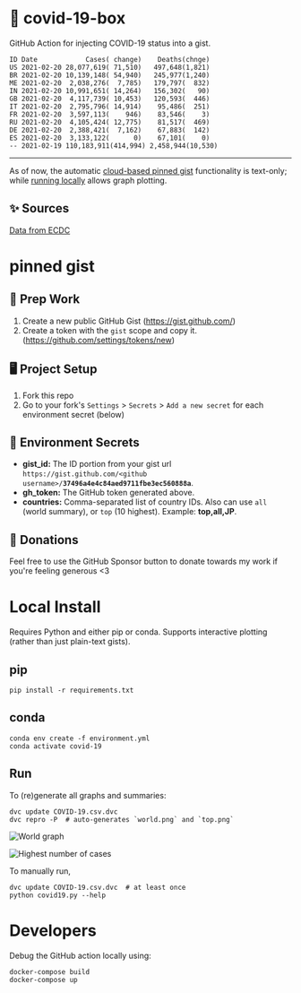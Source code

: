 # 🏥 covid-19-box

GitHub Action for injecting COVID-19 status into a gist.

```
ID Date            Cases( change)    Deaths(chnge)
US 2021-02-20 28,077,619( 71,510)   497,648(1,821)
BR 2021-02-20 10,139,148( 54,940)   245,977(1,240)
ME 2021-02-20  2,038,276(  7,785)   179,797(  832)
IN 2021-02-20 10,991,651( 14,264)   156,302(   90)
GB 2021-02-20  4,117,739( 10,453)   120,593(  446)
IT 2021-02-20  2,795,796( 14,914)    95,486(  251)
FR 2021-02-20  3,597,113(    946)    83,546(    3)
RU 2021-02-20  4,105,424( 12,775)    81,517(  469)
DE 2021-02-20  2,388,421(  7,162)    67,883(  142)
ES 2021-02-20  3,133,122(      0)    67,101(    0)
-- 2021-02-19 110,183,911(414,994) 2,458,944(10,530)
```

---

As of now, the automatic [cloud-based pinned gist](#pinned-gist) functionality is text-only;
while [running locally](#local-install) allows graph plotting.

## ✨ Sources

[Data from ECDC](https://www.ecdc.europa.eu/en/publications-data/download-todays-data-geographic-distribution-covid-19-cases-worldwide)

# pinned gist

## 🎒 Prep Work
1. Create a new public GitHub Gist (https://gist.github.com/)
1. Create a token with the `gist` scope and copy it. (https://github.com/settings/tokens/new)

## 🖥 Project Setup
1. Fork this repo
1. Go to your fork's `Settings` > `Secrets` > `Add a new secret` for each environment secret (below)

## 🤫 Environment Secrets
- **gist_id:** The ID portion from your gist url `https://gist.github.com/<github username>/`**`37496a4e4c84aed9711fbe3ec560888a`**.
- **gh_token:** The GitHub token generated above.
- **countries:** Comma-separated list of country IDs. Also can use `all` (world summary), or `top` (10 highest). Example: **top,all,JP**.

## 💸 Donations

Feel free to use the GitHub Sponsor button to donate towards my work if you're feeling generous <3

# Local Install

Requires Python and either pip or conda. Supports interactive plotting (rather than just plain-text gists).

## pip

```
pip install -r requirements.txt
```

## conda

```
conda env create -f environment.yml
conda activate covid-19
```

## Run

To (re)generate all graphs and summaries:

```
dvc update COVID-19.csv.dvc
dvc repro -P  # auto-generates `world.png` and `top.png`
```

![World graph](world.png)

![Highest number of cases](top.png)

To manually run,

```
dvc update COVID-19.csv.dvc  # at least once
python covid19.py --help
```

# Developers

Debug the GitHub action locally using:

```
docker-compose build
docker-compose up
```
